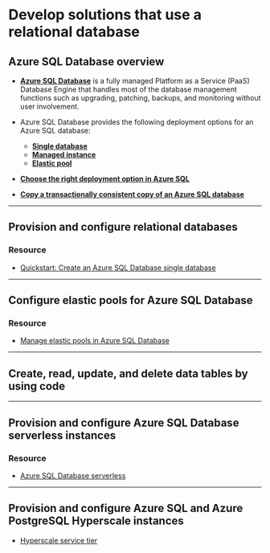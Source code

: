 # Develop solutions that use a relational database

## Azure SQL Database overview

- [**Azure SQL Database**](https://docs.microsoft.com/en-us/azure/sql-database/sql-database-technical-overview) is a fully managed Platform as a Service (PaaS) Database Engine that handles most of the database management functions such as upgrading, patching, backups, and monitoring without user involvement.

- Azure SQL Database provides the following deployment options for an Azure SQL database:
    - [**Single database**](https://docs.microsoft.com/en-us/azure/sql-database/sql-database-single-database)
    - [**Managed instance**](https://docs.microsoft.com/en-us/azure/sql-database/sql-database-managed-instance)
    - [**Elastic pool**](https://docs.microsoft.com/en-us/azure/sql-database/sql-database-elastic-pool)

- [**Choose the right deployment option in Azure SQL**](https://docs.microsoft.com/en-us/azure/sql-database/sql-database-paas-vs-sql-server-iaas)

- [**Copy a transactionally consistent copy of an Azure SQL database**](https://docs.microsoft.com/en-us/azure/sql-database/sql-database-copy?tabs=azure-powershell)

----

## Provision and configure relational databases

### Resource

- [Quickstart: Create an Azure SQL Database single database](https://docs.microsoft.com/en-us/azure/sql-database/sql-database-single-database-get-started)

----

## Configure elastic pools for Azure SQL Database

### Resource

- [Manage elastic pools in Azure SQL Database](https://docs.microsoft.com/en-us/azure/sql-database/sql-database-elastic-pool-manage)

----

## Create, read, update, and delete data tables by using code

----

## Provision and configure Azure SQL Database serverless instances

### Resource

- [Azure SQL Database serverless](https://docs.microsoft.com/en-us/azure/sql-database/sql-database-serverless)

----

## Provision and configure Azure SQL and Azure PostgreSQL Hyperscale instances

- [Hyperscale service tier](https://docs.microsoft.com/en-us/azure/sql-database/sql-database-service-tier-hyperscale)
